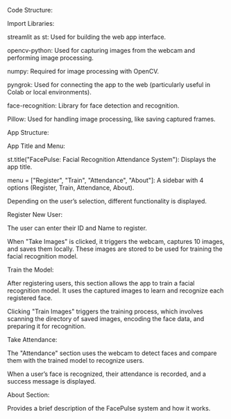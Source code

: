 Code Structure:

Import Libraries:

streamlit as st: Used for building the web app interface.

opencv-python: Used for capturing images from the webcam and performing image processing.

numpy: Required for image processing with OpenCV.

pyngrok: Used for connecting the app to the web (particularly useful in Colab or local environments).

face-recognition: Library for face detection and recognition.

Pillow: Used for handling image processing, like saving captured frames.

App Structure:

App Title and Menu:

st.title("FacePulse: Facial Recognition Attendance System"): Displays the app title.

menu = ["Register", "Train", "Attendance", "About"]: A sidebar with 4 options (Register, Train, Attendance, About).

Depending on the user’s selection, different functionality is displayed.

Register New User:

The user can enter their ID and Name to register.

When "Take Images" is clicked, it triggers the webcam, captures 10 images, and saves them locally. These images are stored to be used for training the facial recognition model.

Train the Model:

After registering users, this section allows the app to train a facial recognition model. It uses the captured images to learn and recognize each registered face.

Clicking "Train Images" triggers the training process, which involves scanning the directory of saved images, encoding the face data, and preparing it for recognition.

Take Attendance:

The "Attendance" section uses the webcam to detect faces and compare them with the trained model to recognize users.

When a user’s face is recognized, their attendance is recorded, and a success message is displayed.

About Section:

Provides a brief description of the FacePulse system and how it works.
